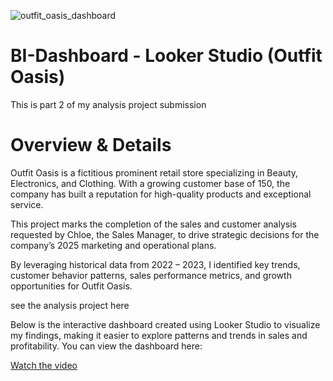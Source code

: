 ![outfit_oasis_dashboard](https://gckarchive.com/wp-content/uploads/2025/02/bi1.png)
# BI-Dashboard - Looker Studio (Outfit Oasis)
This is part 2 of my analysis project submission

# Overview & Details
Outfit Oasis is a fictitious prominent retail store specializing in Beauty, Electronics, and Clothing. With a growing customer base of 150, the company has built a reputation for high-quality products and exceptional service.

This project marks the completion of the sales and customer analysis requested by Chloe, the Sales Manager, to drive strategic decisions for the company’s 2025 marketing and operational plans.

By leveraging historical data from 2022 – 2023, I identified key trends, customer behavior patterns, sales performance metrics, and growth opportunities for Outfit Oasis.

see the analysis project  here

Below is the interactive dashboard created using Looker Studio to visualize my findings, making it easier to explore patterns and trends in sales and profitability. You can view the dashboard here:

[Watch the video](https://gckarchive.com/bi-dashboard-looker-studio-outfit-oasis/)
